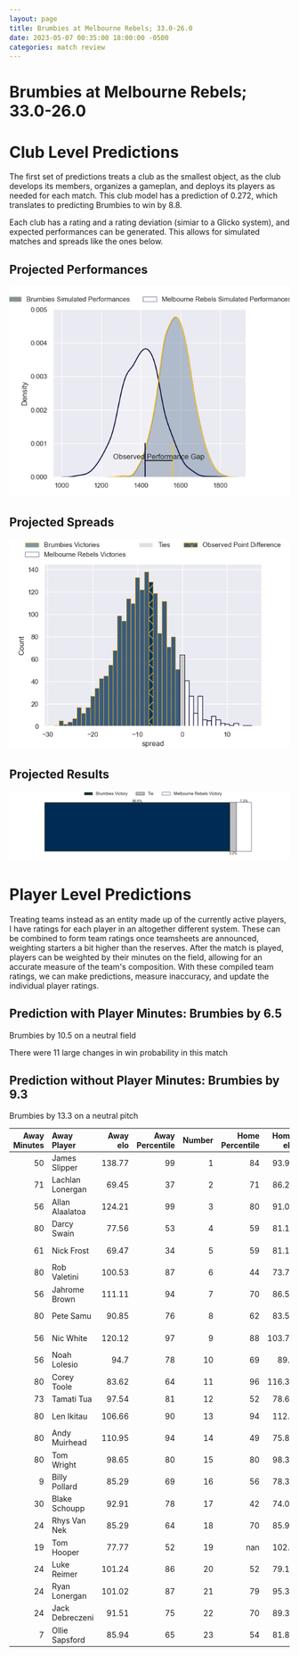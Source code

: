 ```yaml
---  
layout: page  
title: Brumbies at Melbourne Rebels; 33.0-26.0  
date: 2023-05-07 00:35:00 18:00:00 -0500  
categories: match review  
---
```

# Brumbies at Melbourne Rebels; 33.0-26.0

# Club Level Predictions


The first set of predictions treats a club as the smallest object, as the club develops its members, organizes a gameplan, and deploys its players as needed for each match. This club model has a prediction of 0.272, which translates to predicting Brumbies to win by 8.8.

Each club has a rating and a rating deviation (simiar to a Glicko system), and expected performances can be generated. This allows for simulated matches and spreads like the ones below.
## Projected Performances


![Projected Performances](plots/performances_2023-05-07-MelbourneRebels-Brumbies.png)
## Projected Spreads


![Projected Spreads](plots/spreads_2023-05-07-MelbourneRebels-Brumbies.png)
## Projected Results


![Projected Results](plots/resultbar_2023-05-07-MelbourneRebels-Brumbies.png)
# Player Level Predictions


Treating teams instead as an entity made up of the currently active players, I have ratings for each player in an altogether different system. These can be combined to form team ratings once teamsheets are announced, weighting starters a bit higher than the reserves. After the match is played, players can be weighted by their minutes on the field, allowing for an accurate measure of the team's composition. With these compiled team ratings, we can make predictions, measure inaccuracy, and update the individual player ratings.
## Prediction with Player Minutes: Brumbies by 6.5


Brumbies by 10.5 on a neutral field

There were 11 large changes in win probability in this match
## Prediction without Player Minutes: Brumbies by 9.3


Brumbies by 13.3 on a neutral pitch



|   Away Minutes | Away Player      |   Away elo |   Away Percentile |   Number |   Home Percentile |   Home elo | Home Player      |   Home Minutes |
|---------------:|:-----------------|-----------:|------------------:|---------:|------------------:|-----------:|:-----------------|---------------:|
|             50 | James Slipper    |     138.77 |                99 |        1 |                84 |      93.93 | Matt Gibbon      |             65 |
|             71 | Lachlan Lonergan |      69.45 |                37 |        2 |                71 |      86.21 | Alex Mafi        |             60 |
|             56 | Allan Alaalatoa  |     124.21 |                99 |        3 |                80 |      91.03 | Sam Talakai      |             58 |
|             80 | Darcy Swain      |      77.56 |                53 |        4 |                59 |      81.15 | Angelo Smith     |             53 |
|             61 | Nick Frost       |      69.47 |                34 |        5 |                59 |      81.16 | Trevor Hosea     |             80 |
|             80 | Rob Valetini     |     100.53 |                87 |        6 |                44 |      73.78 | Josh Kemeny      |             80 |
|             56 | Jahrome Brown    |     111.11 |                94 |        7 |                70 |      86.55 | Brad Wilkin      |             46 |
|             80 | Pete Samu        |      90.85 |                76 |        8 |                62 |      83.55 | Richard Hardwick |             80 |
|             56 | Nic White        |     120.12 |                97 |        9 |                88 |     103.73 | Ryan Louwrens    |             72 |
|             56 | Noah Lolesio     |      94.7  |                78 |       10 |                69 |      89.1  | Carter Gordon    |             80 |
|             80 | Corey Toole      |      83.62 |                64 |       11 |                96 |     116.38 | Monty Ioane      |             80 |
|             73 | Tamati Tua       |      97.54 |                81 |       12 |                52 |      78.61 | Stacey Ili       |             46 |
|             80 | Len Ikitau       |     106.66 |                90 |       13 |                94 |     112.3  | Reece Hodge      |             80 |
|             80 | Andy Muirhead    |     110.95 |                94 |       14 |                49 |      75.86 | Lachie Anderson  |             65 |
|             80 | Tom Wright       |      98.65 |                80 |       15 |                80 |      98.32 | Andrew Kellaway  |             80 |
|              9 | Billy Pollard    |      85.29 |                69 |       16 |                56 |      78.37 | Jordan Uelese    |             20 |
|             30 | Blake Schoupp    |      92.91 |                78 |       17 |                42 |      74.07 | Cabous Eloff     |             15 |
|             24 | Rhys Van Nek     |      85.29 |                64 |       18 |                70 |      85.92 | Pone Fa'amausili |             22 |
|             19 | Tom Hooper       |      77.77 |                52 |       19 |               nan |     102.9  | Tim Cardall      |             27 |
|             24 | Luke Reimer      |     101.24 |                86 |       20 |                52 |      79.13 | Vaiolini Ekuasi  |             34 |
|             24 | Ryan Lonergan    |     101.02 |                87 |       21 |                79 |      95.36 | James Tuttle     |              8 |
|             24 | Jack Debreczeni  |      91.51 |                75 |       22 |                70 |      89.32 | David Feliuai    |             34 |
|              7 | Ollie Sapsford   |      85.94 |                65 |       23 |                54 |      81.81 | Joe Pincus       |             15 |

